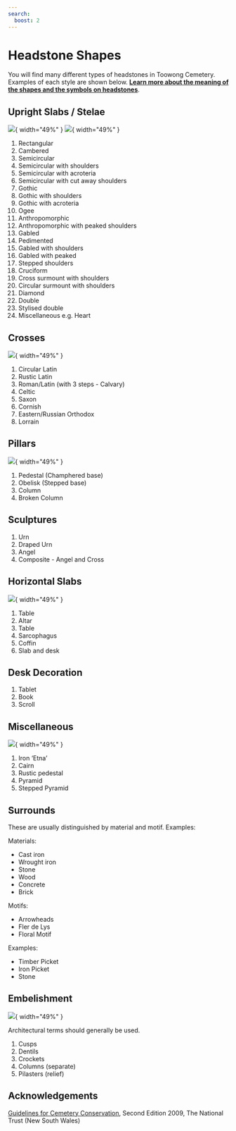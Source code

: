 ```yaml
---
search:
  boost: 2  
---
```


#  Headstone Shapes

You will find many different types of headstones in Toowong Cemetery. Examples of each style are shown below. **[Learn more about the meaning of the shapes and the symbols on headstones](symbolism.md)**.

## Upright Slabs / Stelae

![](../assets/slabs-1.png){ width="49%" } ![](../assets/slabs-2.png){ width="49%" }



1. Rectangular
2. Cambered
3. Semicircular
4. Semicircular with shoulders
5. Semicircular with acroteria
6. Semicircular with cut away shoulders
7. Gothic
8. Gothic with shoulders
9. Gothic with acroteria
10. Ogee
11. Anthropomorphic
12. Anthropomorphic with peaked shoulders
13. Gabled 
14. Pedimented
15. Gabled with shoulders
16. Gabled with peaked 
17. Stepped shoulders
18. Cruciform
19. Cross surmount with shoulders
20. Circular surmount with shoulders
21. Diamond
22. Double
23. Stylised double 
24. Miscellaneous e.g. Heart

## Crosses

![](../assets/crosses.png){ width="49%" }


1. Circular Latin
2. Rustic Latin
3. Roman/Latin (with 3 steps - Calvary)
4. Celtic
5. Saxon
6. Cornish
7. Eastern/Russian Orthodox
8. Lorrain

## Pillars

![](../assets/pillars.png){ width="49%" } 


1. Pedestal (Champhered base)
2. Obelisk (Stepped base)
3. Column
4. Broken Column


## Sculptures

1. Urn
2. Draped Urn
3. Angel
4. Composite - Angel and Cross

## Horizontal Slabs

![](../assets/horizontal-slabs-and-desks.png){ width="49%" }

1. Table
3. Altar
2. Table
4. Sarcophagus
5. Coffin
6. Slab and desk

## Desk Decoration

1. Tablet
2. Book
3. Scroll

## Miscellaneous

![](../assets/miscellaneous-and-surrounds.png){ width="49%" }

1. Iron ‘Etna’ 
2. Cairn 
3. Rustic pedestal
4. Pyramid 
5. Stepped Pyramid


## Surrounds

These are usually distinguished by material and motif. Examples: 

Materials: 

- Cast iron 
- Wrought iron
- Stone
- Wood
- Concrete
- Brick
 
 Motifs: 
 
- Arrowheads
- Fler de Lys
- Floral Motif

Examples: 

- Timber Picket
- Iron Picket
- Stone

## Embelishment

![](../assets/embelishment.png){ width="49%" }

Architectural terms should generally be used.

1. Cusps
2. Dentils 
3. Crockets
4. Columns (separate)
5. Pilasters (relief) 

## Acknowledgements

[Guidelines for Cemetery Conservation](https://www.nationaltrust.org.au/services/cemetery-conservation/), Second Edition 2009, The National Trust (New South Wales)

  
